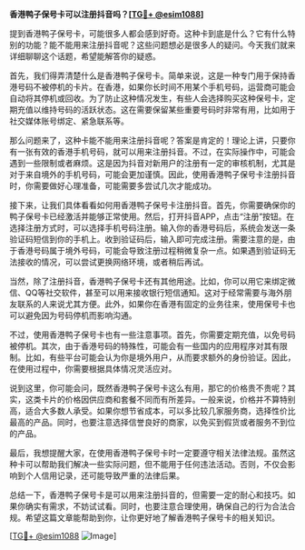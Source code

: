 **香港鸭子保号卡可以注册抖音吗？[[TG💪+ @esim1088](https://t.me/s/esim1088)]**

提到香港鸭子保号卡，可能很多人都会感到好奇。这种卡到底是什么？它有什么特别的功能？能不能用来注册抖音呢？这些问题想必是很多人的疑问。今天我们就来详细聊聊这个话题，希望能解答你的疑惑。

首先，我们得弄清楚什么是香港鸭子保号卡。简单来说，这是一种专门用于保持香港号码不被停机的卡片。在香港，如果你长时间不用某个手机号码，运营商可能会自动将其停机或回收。为了防止这种情况发生，有些人会选择购买这种保号卡，定期充值以维持号码的活跃状态。这在需要保留某些重要号码时非常有用，比如用于社交媒体账号绑定、紧急联系等。

那么问题来了，这种卡能不能用来注册抖音呢？答案是肯定的！理论上讲，只要你有一张有效的香港手机号码，就可以用来注册抖音。不过，在实际操作中，可能会遇到一些限制或者麻烦。这是因为抖音对新用户的注册有一定的审核机制，尤其是对于来自境外的手机号码，可能会更加谨慎。因此，使用香港鸭子保号卡注册抖音时，你需要做好心理准备，可能需要多尝试几次才能成功。

接下来，让我们具体看看如何用香港鸭子保号卡注册抖音。首先，你需要确保你的鸭子保号卡已经激活并能够正常使用。然后，打开抖音APP，点击“注册”按钮。在选择注册方式时，可以选择手机号码注册。输入你的香港号码后，系统会发送一条验证码短信到你的手机上。收到验证码后，输入即可完成注册。需要注意的是，由于香港号码属于境外号码，可能会导致注册过程稍微复杂一点。如果遇到验证码无法接收的情况，可以尝试更换网络环境，或者稍后再试。

当然，除了注册抖音，香港鸭子保号卡还有其他用途。比如，你可以用它来绑定微信、QQ等社交软件，甚至可以用来接收银行短信通知。这对于经常需要与海外朋友联系的人来说尤其方便。此外，如果你在香港有固定的业务往来，使用保号卡也可以避免因为号码停机而影响沟通。

不过，使用香港鸭子保号卡也有一些注意事项。首先，你需要定期充值，以免号码被停机。其次，由于香港号码的特殊性，可能会有一些国内的应用程序对其有限制。比如，有些平台可能会认为你是境外用户，从而要求额外的身份验证。因此，在使用过程中，你需要根据具体情况灵活应对。

说到这里，你可能会问，既然香港鸭子保号卡这么有用，那它的价格贵不贵呢？其实，这类卡片的价格因供应商和套餐不同而有所差异。一般来说，价格并不算特别高，适合大多数人承受。如果你想节省成本，可以多比较几家服务商，选择性价比最高的产品。同时，也要注意选择信誉良好的商家，以免买到假货或者服务不到位的产品。

最后，我想提醒大家，在使用香港鸭子保号卡时一定要遵守相关法律法规。虽然这种卡可以帮助我们解决一些实际问题，但不能用于任何违法活动。否则，不仅会影响到个人信用记录，还可能导致严重的法律后果。

总结一下，香港鸭子保号卡是可以用来注册抖音的，但需要一定的耐心和技巧。如果你确实有需求，不妨试试看。同时，也要注意合理使用，确保自己的行为合法合规。希望这篇文章能帮助到你，让你更好地了解香港鸭子保号卡的相关知识。

[[TG💪+ @esim1088](https://t.me/s/esim1088) ![Image](https://i.postimg.cc/4NQfJmqS/Snipaste-2025-05-13-00-14-12.png)]